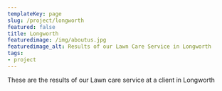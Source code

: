 ```yaml
---
templateKey: page
slug: /project/longworth
featured: false
title: Longworth
featuredimage: /img/aboutus.jpg
featuredimage_alt: Results of our Lawn Care Service in Longworth
tags:
- project
---
```

These are the results of our Lawn care service at a client in Longworth


